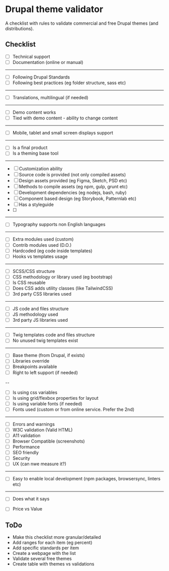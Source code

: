 # Drupal theme validator

A checklist with rules to validate commercial and free Drupal themes (and distributions).

## Checklist

 - [ ] Technical support
 - [ ] Documentation (online or manual)
 
 ---
 
 - [ ] Following Drupal Standards
 - [ ] Following best practices (eg folder structure, sass etc)
 
 ---
 
 - [ ] Translations, multilingual (if needed)
 
 ---
 
 - [ ] Demo content works
 - [ ] Tied with demo content - ability to change content
 
 ---
 
 - [ ] Mobile, tablet and small screen displays support
 
 ---
 
 - [ ] Is a final product
 - [ ] Is a theming base tool
 
 ---
 
 - [ ] Customization ability
 - [ ] Source code is provided (not only compiled assets)
 - [ ] Design assets provided (eg Figma, Sketch, PSD etc)
 - [ ] Methods to compile assets (eg npm, gulp, grunt etc)
 - [ ] Development dependencies (eg nodejs, bash, ruby)
 - [ ] Component based design (eg Storybook, Patternlab etc)
 - [ ] Has a styleguide
 - [ ] 

---

 - [ ] Typography supports non English languages

---
 
 - [ ] Extra modules used (custom)
 - [ ] Contrib modules used (D.O.)
 - [ ] Hardcoded (eg code inside templates)
 - [ ] Hooks vs templates usage
 
---

 - [ ] SCSS/CSS structure
 - [ ] CSS methodology or library used (eg bootstrap)
 - [ ] Is CSS reusable
 - [ ] Does CSS adds utility classes (like TailwindCSS)
 - [ ] 3rd party CSS libraries used

---

 - [ ] JS code and files structure
 - [ ] JS methodology used
 - [ ] 3rd party JS libraries used

---

 - [ ] Twig templates code and files structure
 - [ ] No unused twig templates exist

---

 - [ ] Base theme (from Drupal, if exists)
 - [ ] Libraries override
 - [ ] Breakpoints available
 - [ ] Right to left support (if needed)

 -- 

 - [ ] Is using css variables
 - [ ] Is using grid/flexbox properties for layout
 - [ ] Is using variable fonts (if needed)
 - [ ] Fonts used (custom or from online service. Prefer the 2nd)

---
 
 - [ ] Errors and warnings
 - [ ] W3C validation (Valid HTML)
 - [ ] A11 validation
 - [ ] Browser Compatible (screenshots)
 - [ ] Performance
 - [ ] SEO friendly
 - [ ] Security
 - [ ] UX (can nwe measure it?)

---

 - [ ] Easy to enable local development (npm packages, browsersync, linters etc)

---
 
 - [ ] Does what it says
 - [ ] Price vs Value


## ToDo

- Make this checklist more granular/detailed
- Add ranges for each item (eg percent)
- Add specific standards per item
- Create a webpage with the list
- Validate several free themes
- Create table with themes vs validations

